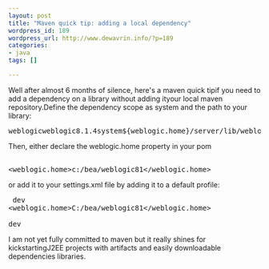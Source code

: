 ```yaml
--- 
layout: post
title: "Maven quick tip: adding a local dependency"
wordpress_id: 189
wordpress_url: http://www.dewavrin.info/?p=189
categories: 
- java
tags: []

---
```

Well after almost 6 months of silence, here's a maven quick tipif you need to add a dependency on a library without adding ityour local maven repository.Define the dependency scope as system and the path to your library:<pre lang="xml"><dependency><groupid>weblogic</groupid><artifactid>weblogic</artifactid><version>8.1.4</version><scope>system</scope><systempath>${weblogic.home}/server/lib/weblogic.jar</systempath></dependency></pre>Then, either declare the weblogic.home property  in your pom<pre lang="xml"><properties>      <weblogic.home>c:/bea/weblogic81</weblogic.home></properties></pre>or add it to your settings.xml file by adding it to a default profile:<pre lang="xml"><profile>     <id>dev</id>     <properties>        <weblogic.home>C:/bea/weblogic81</weblogic.home>     </properties></profile><activeprofiles>    <activeprofile>dev</activeprofile></activeprofiles></pre>I am not yet fully committed to maven but it really shines for kickstartingJ2EE projects with artifacts and easily downloadable dependencies libraries.
